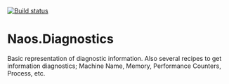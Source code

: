 [![Build status](https://ci.appveyor.com/api/projects/status/tq7kljxg5aihx1cs?svg=true)](https://ci.appveyor.com/project/Naos-Project/naos-diagnostics)

Naos.Diagnostics
================
Basic representation of diagnostic information.  Also several recipes to get information diagnostics; Machine Name, Memory, Performance Counters, Process, etc.
